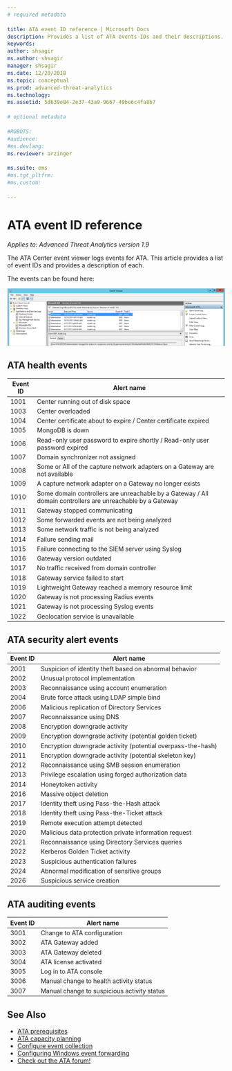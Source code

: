 ```yaml
---
# required metadata

title: ATA event ID reference | Microsoft Docs 
description: Provides a list of ATA events IDs and their descriptions. 
keywords:
author: shsagir
ms.author: shsagir
manager: shsagir
ms.date: 12/20/2018
ms.topic: conceptual
ms.prod: advanced-threat-analytics
ms.technology:
ms.assetid: 5d639e84-2e37-43a9-9667-49be6c4fa8b7

# optional metadata

#ROBOTS:
#audience:
#ms.devlang:
ms.reviewer: arzinger

ms.suite: ems
#ms.tgt_pltfrm:
#ms.custom:

---
```


# ATA event ID reference


*Applies to: Advanced Threat Analytics version 1.9*

The ATA Center event viewer logs events for ATA. This article provides a list of event IDs and provides a description of each.

The events can be found here:

![event ID location](media/event-id-location.png)

## ATA health events

|Event ID|Alert name|
|---------|---------------|
|1001|Center running out of disk space|
|1003|Center overloaded|
|1004|Center certificate about to expire / Center certificate expired|
|1005|MongoDB is down|
|1006|Read-only user password to expire shortly / Read-only user password expired|
|1007|Domain synchronizer not assigned|
|1008|Some or All of the capture network adapters on a Gateway are not available|
|1009|A capture network adapter on a Gateway no longer exists|
|1010|Some domain controllers are unreachable by a Gateway  /  All domain controllers are unreachable by a Gateway|
|1011|Gateway stopped communicating|
|1012|Some forwarded events are not being analyzed|
|1013|Some network traffic is not being analyzed|
|1014|Failure sending mail|
|1015|Failure connecting to the SIEM server using Syslog|
|1016|Gateway version outdated|
|1017|No traffic received from domain controller|
|1018|Gateway service failed to start|
|1019|Lightweight Gateway reached a memory resource limit|
|1020|Gateway is not processing Radius events|
|1021|Gateway is not processing Syslog events|
|1022|Geolocation service is unavailable|
 
## ATA security alert events

|Event ID|Alert name|
|---------|---------------|
|2001|Suspicion of identity theft based on abnormal behavior|
|2002|Unusual protocol implementation|
|2003|Reconnaissance using account enumeration|
|2004|Brute force attack using LDAP simple bind|
|2006|Malicious replication of Directory Services|
|2007|Reconnaissance using DNS|
|2008|Encryption downgrade activity|
|2009|Encryption downgrade activity (potential golden ticket)|
|2010|Encryption downgrade activity (potential overpass-the-hash)|
|2011|Encryption downgrade activity (potential skeleton key)|
|2012|Reconnaissance using SMB session enumeration|
|2013|Privilege escalation using forged authorization data|
|2014|Honeytoken activity|
|2016|Massive object deletion|
|2017|Identity theft using Pass-the-Hash attack|
|2018|Identity theft using Pass-the-Ticket attack|
|2019|Remote execution attempt detected|
|2020|Malicious data protection private information request|
|2021|Reconnaissance using Directory Services queries|
|2022|Kerberos Golden Ticket activity|
|2023|Suspicious authentication failures|
|2024|Abnormal modification of sensitive groups|
|2026|Suspicious service creation|

## ATA auditing events

|Event ID|Alert name|
|---------|---------------|
|3001|Change to ATA configuration|
|3002|ATA Gateway added|
|3003|ATA Gateway deleted|
|3004|ATA license activated|
|3005|Log in to ATA console|
|3006|Manual change to health activity status|
|3007|Manual change to suspicious activity status|

## See Also
- [ATA prerequisites](ata-prerequisites.md)
- [ATA capacity planning](ata-capacity-planning.md)
- [Configure event collection](configure-event-collection.md)
- [Configuring Windows event forwarding](configure-event-collection.md)
- [Check out the ATA forum!](https://social.technet.microsoft.com/Forums/security/home?forum=mata)

